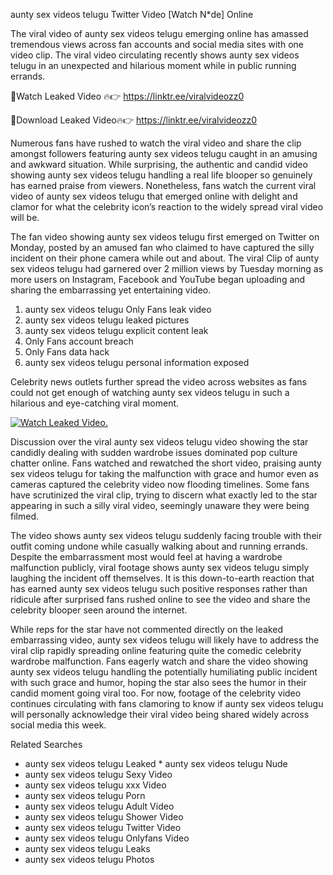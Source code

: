 ﻿aunty sex videos telugu Twitter Video [Watch N*de] Online

The viral video of ﻿aunty sex videos telugu emerging online has amassed tremendous views across fan accounts and social media sites with one video clip. The viral video circulating recently shows ﻿aunty sex videos telugu in an unexpected and hilarious moment while in public running errands. 

🔴Watch Leaked Video 🔥👉  https://linktr.ee/viralvideozz0 

🔴Download Leaked Video🔥👉  https://linktr.ee/viralvideozz0 

Numerous fans have rushed to watch the viral video and share the clip amongst followers featuring ﻿aunty sex videos telugu caught in an amusing and awkward situation. While surprising, the authentic and candid video showing ﻿aunty sex videos telugu handling a real life blooper so genuinely has earned praise from viewers. Nonetheless, fans watch the current viral video of ﻿aunty sex videos telugu that emerged online with delight and clamor for what the celebrity icon’s reaction to the widely spread viral video will be.

The fan video showing ﻿aunty sex videos telugu first emerged on Twitter on Monday, posted by an amused fan who claimed to have captured the silly incident on their phone camera while out and about. The viral Clip of ﻿aunty sex videos telugu had garnered over 2 million views by Tuesday morning as more users on Instagram, Facebook and YouTube began uploading and sharing the embarrassing yet entertaining video. 

1. ﻿aunty sex videos telugu Only Fans leak video
2. ﻿aunty sex videos telugu leaked pictures
3. ﻿aunty sex videos telugu explicit content leak
4. Only Fans account breach
5. Only Fans data hack
6. ﻿aunty sex videos telugu personal information exposed

Celebrity news outlets further spread the video across websites as fans could not get enough of watching ﻿aunty sex videos telugu in such a hilarious and eye-catching viral moment. 

[![Watch Leaked Video.](https://miro.medium.com/v2/resize:fit:828/format:webp/1*cilzJN44JGOrTw9NJCrNHA.gif "Watch Leaked Video")](https://linktr.ee/viralvideozz0)

Discussion over the viral ﻿aunty sex videos telugu video showing the star candidly dealing with sudden wardrobe issues dominated pop culture chatter online. Fans watched and rewatched the short video, praising ﻿aunty sex videos telugu for taking the malfunction with grace and humor even as cameras captured the celebrity video now flooding timelines. Some fans have scrutinized the viral clip, trying to discern what exactly led to the star appearing in such a silly viral video, seemingly unaware they were being filmed.

The video shows ﻿aunty sex videos telugu suddenly facing trouble with their outfit coming undone while casually walking about and running errands. Despite the embarrassment most would feel at having a wardrobe malfunction publicly, viral footage shows ﻿aunty sex videos telugu simply laughing the incident off themselves. It is this down-to-earth reaction that has earned ﻿aunty sex videos telugu such positive responses rather than ridicule after surprised fans rushed online to see the video and share the celebrity blooper seen around the internet.  

While reps for the star have not commented directly on the leaked embarrassing video, ﻿aunty sex videos telugu will likely have to address the viral clip rapidly spreading online featuring quite the comedic celebrity wardrobe malfunction. Fans eagerly watch and share the video showing ﻿aunty sex videos telugu handling the potentially humiliating public incident with such grace and humor, hoping the star also sees the humor in their candid moment going viral too. For now, footage of the celebrity video continues circulating with fans clamoring to know if ﻿aunty sex videos telugu will personally acknowledge their viral video being shared widely across social media this week.

Related Searches
* ﻿aunty sex videos telugu Leaked
﻿* aunty sex videos telugu Nude
* ﻿aunty sex videos telugu Sexy Video
* ﻿aunty sex videos telugu xxx Video
* ﻿aunty sex videos telugu Porn
* ﻿aunty sex videos telugu Adult Video
* ﻿aunty sex videos telugu Shower Video
* ﻿aunty sex videos telugu Twitter Video
* ﻿aunty sex videos telugu Onlyfans Video
* ﻿aunty sex videos telugu Leaks
* ﻿aunty sex videos telugu Photos